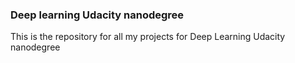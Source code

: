 ### Deep learning Udacity nanodegree
This is the repository for all my projects for Deep Learning Udacity nanodegree
